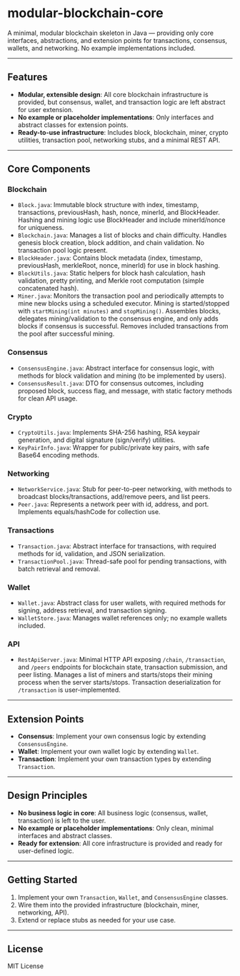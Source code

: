 # modular-blockchain-core

A minimal, modular blockchain skeleton in Java — providing only core interfaces, abstractions, and extension points for transactions, consensus, wallets, and networking. No example implementations included.

---

## Features

- **Modular, extensible design**: All core blockchain infrastructure is provided, but consensus, wallet, and transaction logic are left abstract for user extension.
- **No example or placeholder implementations**: Only interfaces and abstract classes for extension points.
- **Ready-to-use infrastructure**: Includes block, blockchain, miner, crypto utilities, transaction pool, networking stubs, and a minimal REST API.

---

## Core Components

### Blockchain
- `Block.java`: Immutable block structure with index, timestamp, transactions, previousHash, hash, nonce, minerId, and BlockHeader. Hashing and mining logic use BlockHeader and include minerId/nonce for uniqueness.
- `Blockchain.java`: Manages a list of blocks and chain difficulty. Handles genesis block creation, block addition, and chain validation. No transaction pool logic present.
- `BlockHeader.java`: Contains block metadata (index, timestamp, previousHash, merkleRoot, nonce, minerId) for use in block hashing.
- `BlockUtils.java`: Static helpers for block hash calculation, hash validation, pretty printing, and Merkle root computation (simple concatenated hash).
- `Miner.java`: Monitors the transaction pool and periodically attempts to mine new blocks using a scheduled executor. Mining is started/stopped with `startMining(int minutes)` and `stopMining()`. Assembles blocks, delegates mining/validation to the consensus engine, and only adds blocks if consensus is successful. Removes included transactions from the pool after successful mining.

### Consensus
- `ConsensusEngine.java`: Abstract interface for consensus logic, with methods for block validation and mining (to be implemented by users).
- `ConsensusResult.java`: DTO for consensus outcomes, including proposed block, success flag, and message, with static factory methods for clean API usage.

### Crypto
- `CryptoUtils.java`: Implements SHA-256 hashing, RSA keypair generation, and digital signature (sign/verify) utilities.
- `KeyPairInfo.java`: Wrapper for public/private key pairs, with safe Base64 encoding methods.

### Networking
- `NetworkService.java`: Stub for peer-to-peer networking, with methods to broadcast blocks/transactions, add/remove peers, and list peers.
- `Peer.java`: Represents a network peer with id, address, and port. Implements equals/hashCode for collection use.

### Transactions
- `Transaction.java`: Abstract interface for transactions, with required methods for id, validation, and JSON serialization.
- `TransactionPool.java`: Thread-safe pool for pending transactions, with batch retrieval and removal.

### Wallet
- `Wallet.java`: Abstract class for user wallets, with required methods for signing, address retrieval, and transaction signing.
- `WalletStore.java`: Manages wallet references only; no example wallets included.

### API
- `RestApiServer.java`: Minimal HTTP API exposing `/chain`, `/transaction`, and `/peers` endpoints for blockchain state, transaction submission, and peer listing. Manages a list of miners and starts/stops their mining process when the server starts/stops. Transaction deserialization for `/transaction` is user-implemented.

---

## Extension Points

- **Consensus**: Implement your own consensus logic by extending `ConsensusEngine`.
- **Wallet**: Implement your own wallet logic by extending `Wallet`.
- **Transaction**: Implement your own transaction types by extending `Transaction`.

---

## Design Principles

- **No business logic in core**: All business logic (consensus, wallet, transaction) is left to the user.
- **No example or placeholder implementations**: Only clean, minimal interfaces and abstract classes.
- **Ready for extension**: All core infrastructure is provided and ready for user-defined logic.

---

## Getting Started

1. Implement your own `Transaction`, `Wallet`, and `ConsensusEngine` classes.
2. Wire them into the provided infrastructure (blockchain, miner, networking, API).
3. Extend or replace stubs as needed for your use case.

---

## License

MIT License
